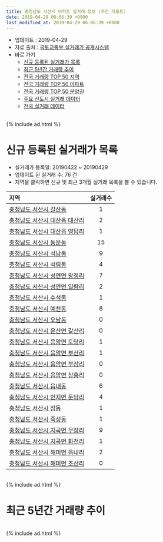 ```yaml
---
title: 충청남도 서산시 아파트 실거래 정보 (주간 레포트)
date: 2019-04-29 06:06:39 +0900
last_modified_at: 2019-04-29 06:06:39 +0900
---
```


* 업데이트 : 2019-04-29
* 자료 출처 : [국토교통부 실거래가 공개시스템](http://rt.molit.go.kr)
* 바로 가기
    * [신규 등록된 실거래가 목록](#신규-등록된-실거래가-목록)
    * [최근 5년간 거래량 추이](#최근-5년간-거래량-추이)
    * [전국 거래량 TOP 50 지역](https://inasie.github.io/apt-trade-info/최근-3개월-전국에서-가장-거래가-많이-발생한-지역)
    * [전국 거래량 TOP 50 아파트](https://inasie.github.io/apt-trade-info/최근-3개월-전국에서-가장-거래가-많이-발생한-아파트)
    * [전국 거래량 TOP 50 분양권](https://inasie.github.io/apt-trade-info/최근-3개월-전국에서-가장-거래가-많이-발생한-분양권)
    * [주요 신도시 실거래 데이터](https://inasie.github.io/apt-trade-info/주요-신도시)
    * [전국 실거래 데이터](https://inasie.github.io/apt-trade-info/전국)

<br>
{% include ad.html %}
<br>

# 신규 등록된 실거래가 목록
* 실거래가 등록일: 20190422 ~ 20190429
* 업데이트 된 실거래 수: 76 건
* 지역을 클릭하면 신규 및 최근 3개월 실거래 목록을 볼 수 있습니다.


|지역|실거래수|
|:---|:---:|
|[충청남도 서산시 갈산동](https://inasie.github.io/apt-trade-info/충청남도-서산시-갈산동)|1|
|[충청남도 서산시 대산읍 대산리](https://inasie.github.io/apt-trade-info/충청남도-서산시-대산읍-대산리)|2|
|[충청남도 서산시 대산읍 영탑리](https://inasie.github.io/apt-trade-info/충청남도-서산시-대산읍-영탑리)|1|
|[충청남도 서산시 동문동](https://inasie.github.io/apt-trade-info/충청남도-서산시-동문동)|15|
|[충청남도 서산시 석남동](https://inasie.github.io/apt-trade-info/충청남도-서산시-석남동)|9|
|[충청남도 서산시 석림동](https://inasie.github.io/apt-trade-info/충청남도-서산시-석림동)|4|
|[충청남도 서산시 성연면 왕정리](https://inasie.github.io/apt-trade-info/충청남도-서산시-성연면-왕정리)|7|
|[충청남도 서산시 성연면 일람리](https://inasie.github.io/apt-trade-info/충청남도-서산시-성연면-일람리)|2|
|[충청남도 서산시 수석동](https://inasie.github.io/apt-trade-info/충청남도-서산시-수석동)|1|
|[충청남도 서산시 예천동](https://inasie.github.io/apt-trade-info/충청남도-서산시-예천동)|8|
|[충청남도 서산시 오남동](https://inasie.github.io/apt-trade-info/충청남도-서산시-오남동)|0|
|[충청남도 서산시 운산면 갈산리](https://inasie.github.io/apt-trade-info/충청남도-서산시-운산면-갈산리)|0|
|[충청남도 서산시 음암면 도당리](https://inasie.github.io/apt-trade-info/충청남도-서산시-음암면-도당리)|1|
|[충청남도 서산시 음암면 부산리](https://inasie.github.io/apt-trade-info/충청남도-서산시-음암면-부산리)|1|
|[충청남도 서산시 음암면 부장리](https://inasie.github.io/apt-trade-info/충청남도-서산시-음암면-부장리)|0|
|[충청남도 서산시 음암면 상홍리](https://inasie.github.io/apt-trade-info/충청남도-서산시-음암면-상홍리)|0|
|[충청남도 서산시 읍내동](https://inasie.github.io/apt-trade-info/충청남도-서산시-읍내동)|6|
|[충청남도 서산시 인지면 둔당리](https://inasie.github.io/apt-trade-info/충청남도-서산시-인지면-둔당리)|4|
|[충청남도 서산시 장동](https://inasie.github.io/apt-trade-info/충청남도-서산시-장동)|1|
|[충청남도 서산시 죽성동](https://inasie.github.io/apt-trade-info/충청남도-서산시-죽성동)|1|
|[충청남도 서산시 지곡면 무장리](https://inasie.github.io/apt-trade-info/충청남도-서산시-지곡면-무장리)|9|
|[충청남도 서산시 지곡면 화천리](https://inasie.github.io/apt-trade-info/충청남도-서산시-지곡면-화천리)|1|
|[충청남도 서산시 해미면 읍내리](https://inasie.github.io/apt-trade-info/충청남도-서산시-해미면-읍내리)|2|
|[충청남도 서산시 해미면 조산리](https://inasie.github.io/apt-trade-info/충청남도-서산시-해미면-조산리)|0|


<br>
{% include ad.html %}
<br>

# 최근 5년간 거래량 추이


<div style="width:100%;">
    <canvas id="deal_progress" height="200"></canvas>
</div>

<script>
new Chart(document.getElementById("deal_progress"), {
    type: 'line',
    data: {
        labels: ['201404','201405','201406','201407','201408','201409','201410','201411','201412','201501','201502','201503','201504','201505','201506','201507','201508','201509','201510','201511','201512','201601','201602','201603','201604','201605','201606','201607','201608','201609','201610','201611','201612','201701','201702','201703','201704','201705','201706','201707','201708','201709','201710','201711','201712','201801','201802','201803','201804','201805','201806','201807','201808','201809','201810','201811','201812','201901','201902','201903','201904'],
        datasets: [{
            label: '매매',
            pointRadius: 1,
            data: [181, 171, 145, 143, 144, 177, 177, 153, 136, 193, 141, 217, 182, 164, 180, 197, 176, 220, 222, 175, 121, 144, 121, 164, 124, 112, 129, 133, 142, 130, 139, 150, 103, 86, 117, 137, 111, 116, 125, 95, 124, 133, 101, 93, 82, 148, 152, 241, 215, 202, 172, 227, 156, 114, 122, 90, 105, 124, 124, 127, 66],
            borderColor: "rgba(255, 201, 14, 1)",
            backgroundColor: "rgba(255, 201, 14, 0.5)",
            fill: false,
            lineTension: 0
        },{
            label: '전월세',
            pointRadius: 1,
            data: [102, 97, 117, 89, 102, 126, 120, 128, 97, 122, 130, 142, 104, 86, 88, 98, 144, 90, 123, 136, 123, 114, 127, 94, 88, 97, 100, 81, 60, 70, 94, 87, 84, 109, 140, 119, 103, 78, 77, 109, 101, 92, 96, 112, 91, 129, 137, 172, 173, 159, 166, 173, 149, 141, 158, 106, 119, 176, 167, 149, 74],
            borderColor: "rgba(0, 141, 185, 1)",
            backgroundColor: "rgba(0, 141, 185, 0.5)",
            fill: false,
            lineTension: 0
        }
        ]
    },
    options: {
        responsive: true,
        title: {
            display: false
        },
        tooltips: {
            mode: 'index',
            intersect: false
        },
        hover: {
            mode: 'nearest',
            intersect: true
        },
        scales: {
            xAxes: [{
                display: true,
                scaleLabel: {
                    display: true,
                    labelString: '년/월'
                }
            }],
            yAxes: [{
                display: true,
                ticks: {
                    suggestedMin: 0,
                },
                scaleLabel: {
                    display: true,
                    labelString: '실거래 수'
                }
            }]
        }
    }
});

</script>


<br>
{% include ad.html %}
<br>

